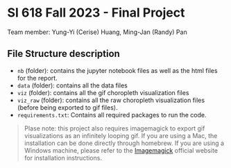 # SI 618 Fall 2023 - Final Project

Team member: Yung-Yi (Cerise) Huang, Ming-Jan (Randy) Pan

## File Structure description

- `nb` (folder): contains the jupyter notebook files as well as the html files for the report. 
- ``data`` (folder): contains all the data files
- `viz` (folder): contains all the gif choropleth visualization files
- `viz_raw` (folder): contains all the raw choropleth visualization files (before being exported to gif files). 
- `requirements.txt`: Contains all required packages to run the code.

> Plase note: this project also requires imagemagick to export gif visualizations as an infinitely looping gif. If you are using a Mac, the installation can be done directly through homebrew. If you are using a Windows machine, please refer to the [Imagemagick](https://imagemagick.org/script/download.php) official website for installation instructions.
